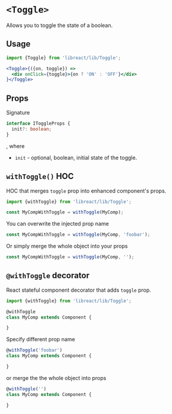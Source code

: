 # `<Toggle>`

Allows you to toggle the state of a boolean.

## Usage

```jsx
import {Toggle} from 'libreact/lib/Toggle';

<Toggle>{({on, toggle}) =>
  <div onClick={toggle}>{on ? 'ON' : 'OFF'}</div>
}</Toggle>
```

## Props

Signature

```ts
interface IToggleProps {
  init?: boolean;
}
```

, where

  - `init` - optional, boolean, initial state of the toggle.


## `withToggle()` HOC

HOC that merges `toggle` prop into enhanced component's props.

```jsx
import {withToggle} from 'libreact/lib/Toggle';

const MyCompWithToggle = withToggle(MyComp);
```

You can overwrite the injected prop name

```js
const MyCompWithToggle = withToggle(MyComp, 'foobar');
```

Or simply merge the whole object into your props

```js
const MyCompWithToggle = withToggle(MyComp, '');
```


## `@withToggle` decorator

React stateful component decorator that adds `toggle` prop.

```js
import {withToggle} from 'libreact/lib/Toggle';

@withToggle
class MyComp extends Component {

}
```

Specify different prop name

```js
@withToggle('foobar')
class MyComp extends Component {

}
```

or merge the the whole object into props

```js
@withToggle('')
class MyComp extends Component {

}
```